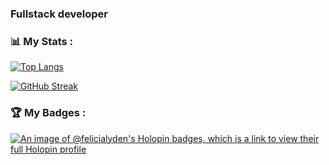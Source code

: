 ### Fullstack developer

### 📊 My Stats :
[![Top Langs](https://github-readme-stats.vercel.app/api/top-langs/?username=felicialyden&layout=compact&theme=vision-friendly-dark)](https://github.com/anuraghazra/github-readme-stats)

[![GitHub Streak](https://github-readme-streak-stats.herokuapp.com?user=felicialyden&theme=dark&mode=weekly)](https://git.io/streak-stats)

### 🏆 My Badges :
[![An image of @felicialyden's Holopin badges, which is a link to view their full Holopin profile](https://holopin.me/felicialyden)](https://holopin.io/@felicialyden)
